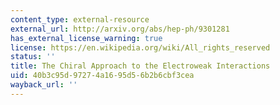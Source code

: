 ```yaml
---
content_type: external-resource
external_url: http://arxiv.org/abs/hep-ph/9301281
has_external_license_warning: true
license: https://en.wikipedia.org/wiki/All_rights_reserved
status: ''
title: The Chiral Approach to the Electroweak Interactions
uid: 40b3c95d-9727-4a16-95d5-6b2b6cbf3cea
wayback_url: ''
---
```


